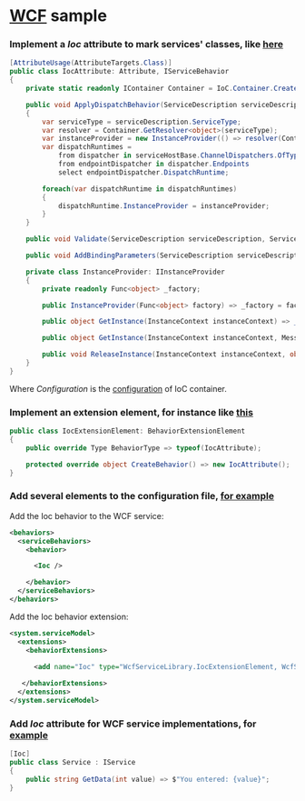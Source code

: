 # [WCF](https://docs.microsoft.com/en-us/dotnet/framework/wcf/index) sample

### Implement a _Ioc_ attribute to mark services' classes, like [here](IocAttribute.cs)

```csharp
[AttributeUsage(AttributeTargets.Class)]
public class IocAttribute: Attribute, IServiceBehavior
{
    private static readonly IContainer Container = IoC.Container.Create().Using<Configuration>();

    public void ApplyDispatchBehavior(ServiceDescription serviceDescription, ServiceHostBase serviceHostBase)
    {
        var serviceType = serviceDescription.ServiceType;
        var resolver = Container.GetResolver<object>(serviceType);
        var instanceProvider = new InstanceProvider(() => resolver(Container));
        var dispatchRuntimes =
            from dispatcher in serviceHostBase.ChannelDispatchers.OfType<ChannelDispatcher>()
            from endpointDispatcher in dispatcher.Endpoints
            select endpointDispatcher.DispatchRuntime;

        foreach(var dispatchRuntime in dispatchRuntimes)
        {
            dispatchRuntime.InstanceProvider = instanceProvider;
        }
    }

    public void Validate(ServiceDescription serviceDescription, ServiceHostBase serviceHostBase) { }

    public void AddBindingParameters(ServiceDescription serviceDescription, ServiceHostBase serviceHostBase, Collection<ServiceEndpoint> endpoints, BindingParameterCollection bindingParameters) { }

    private class InstanceProvider: IInstanceProvider
    {
        private readonly Func<object> _factory;

        public InstanceProvider(Func<object> factory) => _factory = factory;

        public object GetInstance(InstanceContext instanceContext) => _factory();

        public object GetInstance(InstanceContext instanceContext, Message message) => _factory();

        public void ReleaseInstance(InstanceContext instanceContext, object instance) { }
    }
}
```

Where _Configuration_ is the [configuration](Configuration.cs) of IoC container.

### Implement an extension element, for instance like [this](IocExtensionElement.cs)

```csharp
public class IocExtensionElement: BehaviorExtensionElement
{
    public override Type BehaviorType => typeof(IocAttribute);

    protected override object CreateBehavior() => new IocAttribute();
}
```

### Add several elements to the configuration file, [for example](App.config)

Add the Ioc behavior to the WCF service:

```xml
<behaviors>
  <serviceBehaviors>
    <behavior>

      <Ioc />

    </behavior>
  </serviceBehaviors>
</behaviors>
```

Add the Ioc behavior extension:

```xml
<system.serviceModel>
  <extensions>
    <behaviorExtensions>

      <add name="Ioc" type="WcfServiceLibrary.IocExtensionElement, WcfServiceLibrary, Version=1.0.0.0, Culture=neutral, PublicKeyToken=null" />
 
   </behaviorExtensions>
  </extensions>
</system.serviceModel>
```

### Add _Ioc_ attribute for WCF service implementations, for [example](Service.cs)

```csharp
[Ioc]
public class Service : IService
{
    public string GetData(int value) => $"You entered: {value}";
}

```